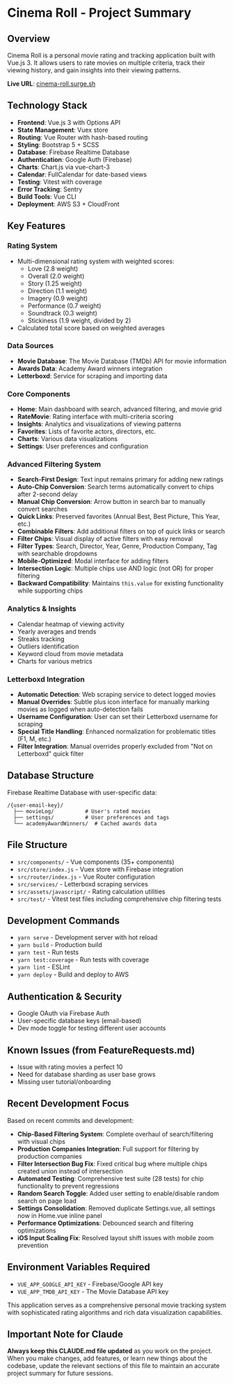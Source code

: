 # Cinema Roll - Project Summary

## Overview
Cinema Roll is a personal movie rating and tracking application built with Vue.js 3. It allows users to rate movies on multiple criteria, track their viewing history, and gain insights into their viewing patterns.

**Live URL**: [cinema-roll.surge.sh](https://cinema-roll.surge.sh/)

## Technology Stack
- **Frontend**: Vue.js 3 with Options API
- **State Management**: Vuex store
- **Routing**: Vue Router with hash-based routing
- **Styling**: Bootstrap 5 + SCSS
- **Database**: Firebase Realtime Database
- **Authentication**: Google Auth (Firebase)
- **Charts**: Chart.js via vue-chart-3
- **Calendar**: FullCalendar for date-based views
- **Testing**: Vitest with coverage
- **Error Tracking**: Sentry
- **Build Tools**: Vue CLI
- **Deployment**: AWS S3 + CloudFront

## Key Features

### Rating System
- Multi-dimensional rating system with weighted scores:
  - Love (2.8 weight)
  - Overall (2.0 weight)
  - Story (1.25 weight)
  - Direction (1.1 weight)
  - Imagery (0.9 weight)
  - Performance (0.7 weight)
  - Soundtrack (0.3 weight)
  - Stickiness (1.9 weight, divided by 2)
- Calculated total score based on weighted averages

### Data Sources
- **Movie Database**: The Movie Database (TMDb) API for movie information
- **Awards Data**: Academy Award winners integration
- **Letterboxd**: Service for scraping and importing data

### Core Components
- **Home**: Main dashboard with search, advanced filtering, and movie grid
- **RateMovie**: Rating interface with multi-criteria scoring
- **Insights**: Analytics and visualizations of viewing patterns
- **Favorites**: Lists of favorite actors, directors, etc.
- **Charts**: Various data visualizations
- **Settings**: User preferences and configuration

### Advanced Filtering System
- **Search-First Design**: Text input remains primary for adding new ratings
- **Auto-Chip Conversion**: Search terms automatically convert to chips after 2-second delay
- **Manual Chip Conversion**: Arrow button in search bar to manually convert searches
- **Quick Links**: Preserved favorites (Annual Best, Best Picture, This Year, etc.)
- **Combinable Filters**: Add additional filters on top of quick links or search
- **Filter Chips**: Visual display of active filters with easy removal
- **Filter Types**: Search, Director, Year, Genre, Production Company, Tag with searchable dropdowns
- **Mobile-Optimized**: Modal interface for adding filters
- **Intersection Logic**: Multiple chips use AND logic (not OR) for proper filtering
- **Backward Compatibility**: Maintains `this.value` for existing functionality while supporting chips

### Analytics & Insights
- Calendar heatmap of viewing activity
- Yearly averages and trends
- Streaks tracking
- Outliers identification
- Keyword cloud from movie metadata
- Charts for various metrics

### Letterboxd Integration
- **Automatic Detection**: Web scraping service to detect logged movies
- **Manual Overrides**: Subtle plus icon interface for manually marking movies as logged when auto-detection fails
- **Username Configuration**: User can set their Letterboxd username for scraping
- **Special Title Handling**: Enhanced normalization for problematic titles (F1, M, etc.)
- **Filter Integration**: Manual overrides properly excluded from "Not on Letterboxd" quick filter

## Database Structure
Firebase Realtime Database with user-specific data:
```
/{user-email-key}/
  ├── movieLog/          # User's rated movies
  ├── settings/          # User preferences and tags
  └── academyAwardWinners/  # Cached awards data
```

## File Structure
- `src/components/` - Vue components (35+ components)
- `src/store/index.js` - Vuex store with Firebase integration
- `src/router/index.js` - Vue Router configuration
- `src/services/` - Letterboxd scraping services
- `src/assets/javascript/` - Rating calculation utilities
- `src/test/` - Vitest test files including comprehensive chip filtering tests

## Development Commands
- `yarn serve` - Development server with hot reload
- `yarn build` - Production build
- `yarn test` - Run tests
- `yarn test:coverage` - Run tests with coverage
- `yarn lint` - ESLint
- `yarn deploy` - Build and deploy to AWS

## Authentication & Security
- Google OAuth via Firebase Auth
- User-specific database keys (email-based)
- Dev mode toggle for testing different user accounts

## Known Issues (from FeatureRequests.md)
- Issue with rating movies a perfect 10
- Need for database sharding as user base grows
- Missing user tutorial/onboarding

## Recent Development Focus
Based on recent commits and development:
- **Chip-Based Filtering System**: Complete overhaul of search/filtering with visual chips
- **Production Companies Integration**: Full support for filtering by production companies
- **Filter Intersection Bug Fix**: Fixed critical bug where multiple chips created union instead of intersection
- **Automated Testing**: Comprehensive test suite (28 tests) for chip functionality to prevent regressions
- **Random Search Toggle**: Added user setting to enable/disable random search on page load
- **Settings Consolidation**: Removed duplicate Settings.vue, all settings now in Home.vue inline panel
- **Performance Optimizations**: Debounced search and filtering optimizations
- **iOS Input Scaling Fix**: Resolved layout shift issues with mobile zoom prevention

## Environment Variables Required
- `VUE_APP_GOOGLE_API_KEY` - Firebase/Google API key
- `VUE_APP_TMDB_API_KEY` - The Movie Database API key

This application serves as a comprehensive personal movie tracking system with sophisticated rating algorithms and rich data visualization capabilities.

## Important Note for Claude
**Always keep this CLAUDE.md file updated** as you work on the project. When you make changes, add features, or learn new things about the codebase, update the relevant sections of this file to maintain an accurate project summary for future sessions.